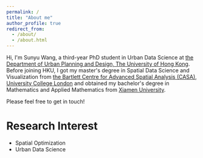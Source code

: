 ```yaml
---
permalink: /
title: "About me"
author_profile: true
redirect_from: 
  - /about/
  - /about.html
---
```


Hi, I'm Sunyu Wang, a third-year PhD student in Urban Data Science at [the Department of Urban Planning and Design, The University of Hong Kong](https://www.arch.hku.hk/programmes_/upad/). Before joining HKU, I got my master's degree in Spatial Data Science and Visualization from [the Bartlett Centre for Advanced Spatial Analysis (CASA), University College London](https://www.ucl.ac.uk/bartlett/casa) and obtained my bachelor's degree in Mathematics and Applied Mathematics from [Xiamen University](https://en.xmu.edu.cn/main.htm).

Please feel free to get in touch!

Research Interest
======
- Spatial Optimization
- Urban Data Science

